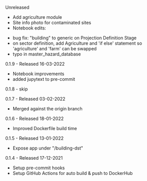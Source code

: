 Unreleased

* Add agriculture module
* Site info photo for contaminated sites
* Notebook edits: 
- bug fix: "building" to generic on Projection Definition Stage 
- on sector definition, add Agriculture and 'if else' statement so 'agriculture' and 'farm' can be swapped
- typo in master_hazard_database

0.1.9 - Released 16-03-2022

* Notebook improvements
* added jupytext to pre-commit

0.1.8 - skip

0.1.7 - Released 03-02-2022

* Merged against the origin branch

0.1.6 - Released 18-01-2022

* Improved Dockerfile build time

0.1.5 - Released 13-01-2022

* Expose app under "/building-dst"

0.1.4 - Released 17-12-2021

* Setup pre-commit hooks
* Setup GitHub Actions for auto build & push to DockerHub
